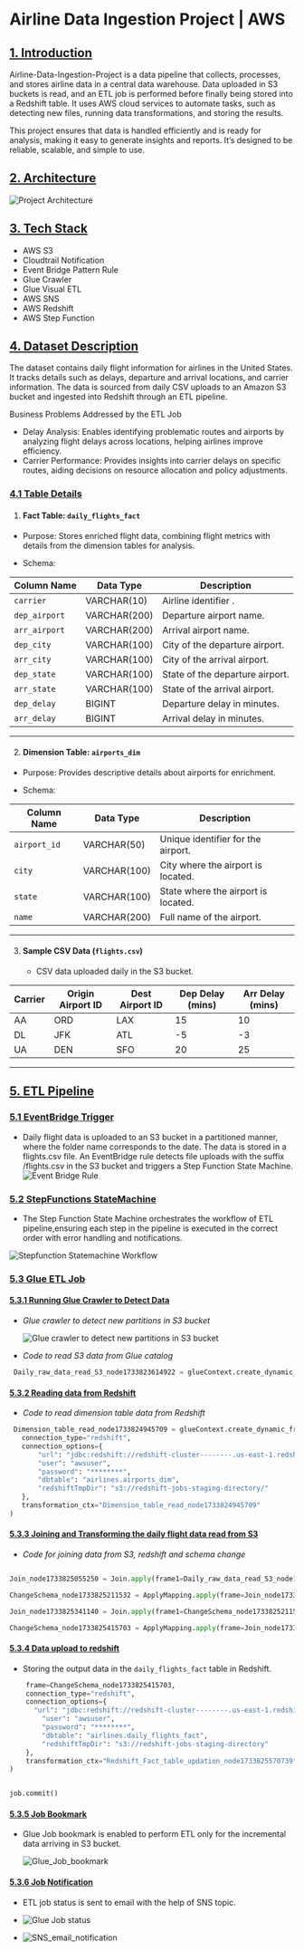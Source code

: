 # Airline Data Ingestion Project | AWS 
## [1. Introduction](#introduction)
Airline-Data-Ingestion-Project is a data pipeline that collects, processes, and stores airline data in a central data warehouse. Data uploaded in S3 buckets is read, and an ETL job is performed before finally being stored into a Redshift table. It uses AWS cloud services to automate tasks, such as detecting new files, running data transformations, and storing the results. 

This project ensures that data is handled efficiently and is ready for analysis, making it easy to generate insights and reports. It’s designed to be reliable, scalable, and simple to use. 

## [2. Architecture](#architecture)
![Project Architecture](Architecture.png)

## [3. Tech Stack](#tech-stack) 
- AWS S3
- Cloudtrail Notification 
- Event Bridge Pattern Rule 
- Glue Crawler 
- Glue Visual ETL 
- AWS SNS 
- AWS Redshift 
- AWS Step Function

## [4. Dataset Description](#dataset-description)

The dataset contains daily flight information for airlines in the United States. It tracks details such as delays, departure and arrival locations, and carrier information. The data is sourced from daily CSV uploads to an Amazon S3 bucket and ingested into Redshift through an ETL pipeline.

Business Problems Addressed by the ETL Job
- Delay Analysis: Enables identifying problematic routes and airports by analyzing flight delays across locations, helping airlines improve efficiency.
- Carrier Performance: Provides insights into carrier delays on specific routes, aiding decisions on resource allocation and policy adjustments.

### [4.1 Table Details](#table-details)

1. #### Fact Table: `daily_flights_fact`
- Purpose:
  Stores enriched flight data, combining flight metrics with details from the dimension tables for analysis.

- Schema:

| Column Name    | Data Type      | Description                                         |
|----------------|----------------|-----------------------------------------------------|
| `carrier`      | VARCHAR(10)    | Airline identifier . |
| `dep_airport`  | VARCHAR(200)   | Departure airport name.                            |
| `arr_airport`  | VARCHAR(200)   | Arrival airport name.                              |
| `dep_city`     | VARCHAR(100)   | City of the departure airport.                     |
| `arr_city`     | VARCHAR(100)   | City of the arrival airport.                       |
| `dep_state`    | VARCHAR(100)   | State of the departure airport.                    |
| `arr_state`    | VARCHAR(100)   | State of the arrival airport.                      |
| `dep_delay`    | BIGINT         | Departure delay in minutes.                        |
| `arr_delay`    | BIGINT         | Arrival delay in minutes.                          |

---

2. #### Dimension Table: `airports_dim`
- Purpose: Provides descriptive details about airports for enrichment.

- Schema: 

| Column Name    | Data Type      | Description                                         |
|----------------|----------------|-----------------------------------------------------|
| `airport_id`   | VARCHAR(50)    | Unique identifier for the airport.                 |
| `city`         | VARCHAR(100)   | City where the airport is located.                 |
| `state`        | VARCHAR(100)   | State where the airport is located.                |
| `name`         | VARCHAR(200)   | Full name of the airport.                          |

---

3. #### Sample CSV Data (`flights.csv`)
   - CSV data uploaded daily in the S3 bucket.

| Carrier | Origin Airport ID | Dest Airport ID | Dep Delay (mins) | Arr Delay (mins) |
|---------|--------------------|------------------|------------------|------------------|
| AA      | ORD                | LAX              | 15               | 10               |
| DL      | JFK                | ATL              | -5               | -3               |
| UA      | DEN                | SFO              | 20               | 25               |

---

## [5. ETL Pipeline](#etl-pipeline)
### [5.1 EventBridge Trigger](#eventbridge-trigger)
- Daily flight data is uploaded to an S3 bucket in a partitioned manner, where the folder name corresponds to the date. The data is stored in a flights.csv file. An EventBridge rule detects file uploads with the suffix /flights.csv in the S3 bucket and triggers a Step Function State Machine.
   ![Event Bridge Rule](Event_bridge_1.png)
### [5.2 StepFunctions StateMachine](#stepfunctions-statemachine)
   - The Step Function State Machine orchestrates the workflow of ETL pipeline,ensuring each step in the pipeline is executed in the correct order with error handling and notifications.

  ![Stepfunction Statemachine Workflow](Stepfunction_Statemachine.png)
     
### [5.3 Glue ETL Job](#glue-etl-job)

#### [5.3.1 Running Glue Crawler to Detect Data](#glue-crawler)
- *Glue crawler to detect new partitions in S3 bucket*
  
  ![Glue crawler to detect new partitions in S3 bucket](Glue_crawle_S3_daily_data.png)

- _Code to read S3 data from Glue catalog_

 ```python
  Daily_raw_data_read_S3_node1733823614922 = glueContext.create_dynamic_frame.from_catalog(database="airline", table_name="airlines_daily_raw_data", transformation_ctx="Daily_raw_data_read_S3_node1733823614922")

  ```

#### [5.3.2 Reading data from Redshift](#Reading-data-from-Redshift)
- _Code to read dimension table data from Redshift_

 ```python
  Dimension_table_read_node1733824945709 = glueContext.create_dynamic_frame.from_options(
    connection_type="redshift",
    connection_options={
        "url": "jdbc:redshift://redshift-cluster--------.us-east-1.redshift.amazonaws.com:5439/dev",
        "user": "awsuser",
        "password": "********",
        "dbtable": "airlines.airports_dim",
        "redshiftTmpDir": "s3://redshift-jobs-staging-directory/"
    },
    transformation_ctx="Dimension_table_read_node1733824945709"
)

  ```

#### [5.3.3 Joining and Transforming the daily flight data read from S3](#Joins-and-Transformations)
- _Code for joining data from S3, redshift and schema change_
``` python

Join_node1733825055250 = Join.apply(frame1=Daily_raw_data_read_S3_node1733823614922, frame2=Dimension_table_read_node1733824945709, keys1=["originairportid"], keys2=["airport_id"], transformation_ctx="Join_node1733825055250")

ChangeSchema_node1733825211532 = ApplyMapping.apply(frame=Join_node1733825055250, mappings=[("carrier", "string", "carrier", "string"), ("destairportid", "long", "destairportid", "long"), ("depdelay", "long", "depdelay", "bigint"), ("arrdelay", "long", "arrdelay", "bigint"), ("city", "string", "city", "string"), ("name", "string", "name", "string"), ("state", "string", "state", "string")], transformation_ctx="ChangeSchema_node1733825211532")

Join_node1733825341140 = Join.apply(frame1=ChangeSchema_node1733825211532, frame2=Dimension_table_read_node1733824945709, keys1=["destairportid"], keys2=["airport_id"], transformation_ctx="Join_node1733825341140")

ChangeSchema_node1733825415703 = ApplyMapping.apply(frame=Join_node1733825341140, mappings=[("carrier", "string", "carrier", "string"), ("state", "string", "dep_state", "string"), ("`.state`", "string", "arr_state", "string"), ("`.city`", "string", "arr_city", "string"), ("city", "string", "dep_city", "string")], transformation_ctx="ChangeSchema_node1733825415703")
```

#### [5.3.4 Data upload to redshift](#Data-upload-to-Redshift])
- Storing the output data in the `daily_flights_fact` table in Redshift.
``` python Redshift_Fact_table_updation_node1733825570739 = glueContext.write_dynamic_frame.from_options(
    frame=ChangeSchema_node1733825415703, 
    connection_type="redshift",
    connection_options={
      "url": "jdbc:redshift://redshift-cluster--------.us-east-1.redshift.amazonaws.com:5439/dev",
        "user": "awsuser",
        "password": "********",
        "dbtable": "airlines.daily_flights_fact", 
        "redshiftTmpDir": "s3://redshift-jobs-staging-directory"
    },
    transformation_ctx="Redshift_Fact_table_updation_node1733825570739"
)


job.commit() 
```
#### [5.3.5 Job Bookmark](#Job-Bookmark])
- Glue Job bookmark is enabled to perform ETL only for the incremental data arriving in S3 bucket. 
  
  ![Glue_Job_bookmark](Glue_Job_bookmark.png)

#### [5.3.6 Job Notification](#Job-Notification]) 
- ETL job status is sent to email with the help of SNS topic.
- ![Glue Job status](Glue_Job_status.png)
  
- ![SNS_email_notification](SNS_email_notification.png)
